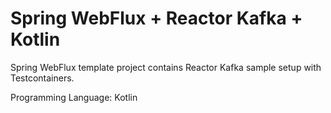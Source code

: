 # Spring WebFlux + Reactor Kafka + Kotlin
Spring WebFlux template project contains Reactor Kafka sample setup with Testcontainers.

Programming Language: Kotlin
